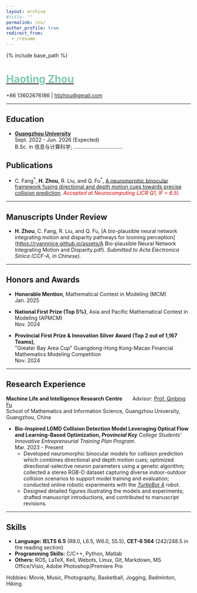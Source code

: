 ```yaml
---
layout: archive
#title: ""
permalink: /cv/
author_profile: true
redirect_from:
  - /resume
---
```


{% include base_path %}

# [**<font color = '#7ECAAE'>Haoting Zhou</font>**](https://github.com/HaotingZhou)
+86 13602676186  |  htizhou@gmail.com

---
## Education

- **[Guangzhou University](https://english.gzhu.edu.cn/)**  
  Sept. 2022 - Jun. 2026 (Expected)  
  B.Sc. in 信息与计算科学; .................................




  

## Publications

- C. Fang<sup>\*</sup>, **H. Zhou**, R. Liu, and Q. Fu<sup>\*</sup>, [A neuromorphic binocular framework fusing directional and depth motion cues towards precise collision prediction](https://papers.ssrn.com/sol3/papers.cfm?abstract_id=5245992). *<font color = '#CC0000'>Accepted at Neurocomputing (JCR Q1, IF = 6.5).</font>*


---
## Manuscripts Under Review

- **H. Zhou**, C. Fang, R. Liu, and Q. Fu, [A bio-plausible neural network integrating motion and disparity pathways for looming perception](https://ryannnice.github.io/assets/A Bio-plausible Neural Network Integrating Motion and Disparity.pdf). *Submitted to Acta Electronica Sinica (CCF-A, in Chinese).*


---

## Honors and Awards
  
- **Honorable Mention**, Mathematical Contest in Modeling (MCM)  
  Jan. 2025

- **National First Prize (Top 5%)**, Asia and Pacific Mathematical Contest in Modeling (APMCM)  
  Nov. 2024

- **Provincial First Prize & Innovation Silver Award (Top 2 out of 1,167 Teams)**,  
  "Greater Bay Area Cup" Guangdong-Hong Kong-Macao Financial Mathematics Modeling Competition  
  Nov. 2024


---



## Research Experience

**Machine Life and Intelligence Research Centre**&emsp;&emsp;Advisor: [Prof. Qinbing Fu](https://scholar.google.com/citations?user=YIte1M8AAAAJ&hl=zh-CN)  
School of Mathematics and Information Science, Guangzhou University, Guangzhou, China  


- **Bio-Inspired LGMD Collision Detection Model Leveraging Optical Flow and Learning-Based Optimization, *Provincial Key*** *College Students’ Innovative Entrepreneurial Training Plan Program*.  
  Mar. 2023 - Present  
  - Developed neuromorphic binocular models for collision prediction which combines directional and depth motion cues; optimized directional-selective neuron parameters using a genetic algorithm; collected a stereo RGB-D dataset capturing diverse indoor-outdoor collision scenarios to support model training and evaluation; conducted online robotic experiments with the [*TurtleBot* 4](https://clearpathrobotics.com/turtlebot-4/) robot.
  - Designed detailed figures illustrating the models and experiments; drafted manuscript introductions, and contributed to manuscript revisions.

---


## Skills 

- **Language:** **IELTS 6.5** (R8.0, L6.5, W6.0, S5.5), **CET-6 564** (242/248.5 in the reading section)
- **Programming Skills:** C/C++, Python, Matlab
- **Others:** ROS, LaTeX, Keil, Webots, Linux, Git, Markdown, MS Office/Visio, Adobe Photoshop/Premiere Pro

Hobbies: Movie, Music, Photography, Basketball, Jogging, Badminton, Hiking.
